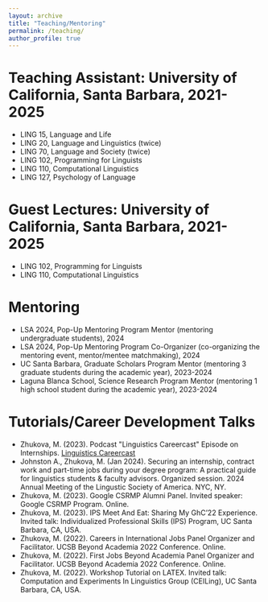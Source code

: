 ```yaml
---
layout: archive
title: "Teaching/Mentoring"
permalink: /teaching/
author_profile: true
---
```


Teaching Assistant: University of California, Santa Barbara, 2021-2025
======
* LING 15, Language and Life 
* LING 20, Language and Linguistics (twice)
* LING 70, Language and Society (twice)
* LING 102, Programming for Linguists
* LING 110, Computational Linguistics
* LING 127, Psychology of Language

Guest Lectures: University of California, Santa Barbara, 2021-2025
======
* LING 102, Programming for Linguists
* LING 110, Computational Linguistics

Mentoring
======
* LSA 2024, Pop-Up Mentoring Program Mentor (mentoring undergraduate students), 2024
* LSA 2024, Pop-Up Mentoring Program Co-Organizer (co-organizing the mentoring event, mentor/mentee matchmaking), 2024
* UC Santa Barbara, Graduate Scholars Program Mentor (mentoring 3 graduate students during the academic year), 2023-2024
* Laguna Blanca School, Science Research Program Mentor (mentoring 1 high school student during the academic year), 2023-2024

Tutorials/Career Development Talks 
======
* Zhukova, M. (2023). Podcast "Linguistics Careercast" Episode on Internships. <a href="https://www.linguisticscareercast.com/podcast/episode-38-marina-zhukova/"> Linguistics Careercast </a> 
* Johnston A., Zhukova, M. (Jan 2024). Securing an internship, contract work and part-time jobs during your degree program: A practical guide for linguistics students & faculty advisors. Organized session. 2024 Annual Meeting of the Lingustic Society of America. NYC, NY.
* Zhukova, M. (2023). Google CSRMP Alumni Panel. Invited speaker: Google CSRMP Program. Online. 
* Zhukova, M. (2023). IPS Meet And Eat: Sharing My GhC’22 Experience. Invited talk: Individualized
Professional Skills (IPS) Program, UC Santa Barbara, CA, USA.
* Zhukova, M. (2022). Careers in International Jobs Panel Organizer and Facilitator. UCSB Beyond Academia 2022 Conference. Online.
* Zhukova, M. (2022). First Jobs Beyond Academia Panel Organizer and Facilitator. UCSB Beyond Academia 2022 Conference. Online. 
* Zhukova, M. (2022). Workshop Tutorial on LATEX. Invited talk: Computation and Experiments In Linguistics Group (CEILing), UC Santa Barbara, CA, USA.
